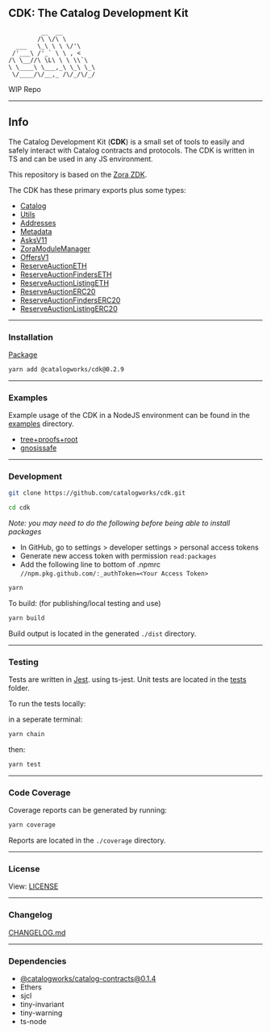 ## CDK: The Catalog Development Kit

```
         __  __
        /\ \/\ \
  ___   \_\ \ \ \/'\
 /'___\ /'_` \ \ , <
/\ \__//\ \L\ \ \ \\`\
\ \____\ \___,_\ \_\ \_\
 \/____/\/__,_ /\/_/\/_/

```

WIP Repo

---

## Info

The Catalog Development Kit (**CDK**) is a small set of tools to easily and safely interact with Catalog contracts and protocols.
The CDK is written in TS and can be used in any JS environment.

This repository is based on the [Zora ZDK](https://github.com/ourzora/zdk).

The CDK has these primary exports plus some types:

- [Catalog](docs/catalog.md)
- [Utils](src/utils.ts)
- [Addresses](src/addresses.ts)
- [Metadata](src/metadata.ts)
- [AsksV11](src/asksv11.ts)
- [ZoraModuleManager](src/zoramodulemanager.ts)
- [OffersV1](src/offersv1.ts)
- [ReserveAuctionETH](src/reserveAuctionETH.ts)
- [ReserveAuctionFindersETH](src/reserveAuctionFindersETH.ts)
- [ReserveAuctionListingETH](src/reserveAuctionListingETH.ts)
- [ReserveAuctionERC20](src/reserveAuctionERC20.ts)
- [ReserveAuctionFindersERC20](src/reserveAuctionFindersERC20.ts)
- [ReserveAuctionListingERC20](src/reserveAuctionListingERC20.ts)

---

### Installation

[Package](https://github.com/catalogworks/cdk/packages/1173720)

```bash
yarn add @catalogworks/cdk@0.2.9
```

---

### Examples

Example usage of the CDK in a NodeJS environment can be found in the [examples](./examples) directory.

- [tree+proofs+root](./examples/scripts/treeproofdb.ts)
- [gnosissafe](./examples/scripts/connectsafe.ts)

---

### Development

```bash
git clone https://github.com/catalogworks/cdk.git
```

```bash
cd cdk
```

_Note: you may need to do the following before being able to install packages_

- In GitHub, go to settings > developer settings > personal access tokens
- Generate new access token with permission `read:packages`
- Add the following line to bottom of .npmrc `//npm.pkg.github.com/:_authToken=<Your Access Token>`

```bash
yarn
```

To build: (for publishing/local testing and use)

```bash
yarn build
```

Build output is located in the generated `./dist` directory.

---

### Testing

Tests are written in [Jest](https://jestjs.io/). using ts-jest.
Unit tests are located in the [tests](./tests) folder.

To run the tests locally:

in a seperate terminal:

```bash
yarn chain
```

then:

```bash
yarn test
```

---

### Code Coverage

Coverage reports can be generated by running:

```bash
yarn coverage
```

Reports are located in the `./coverage` directory.

---

### License

View: [LICENSE](./LICENSE)

---

### Changelog

[CHANGELOG.md](./CHANGELOG.md)

---

### Dependencies

- [@catalogworks/catalog-contracts@0.1.4](https://github.com/catalogworks/catalog-contracts/packages/1165811)
- Ethers
- sjcl
- tiny-invariant
- tiny-warning
- ts-node
